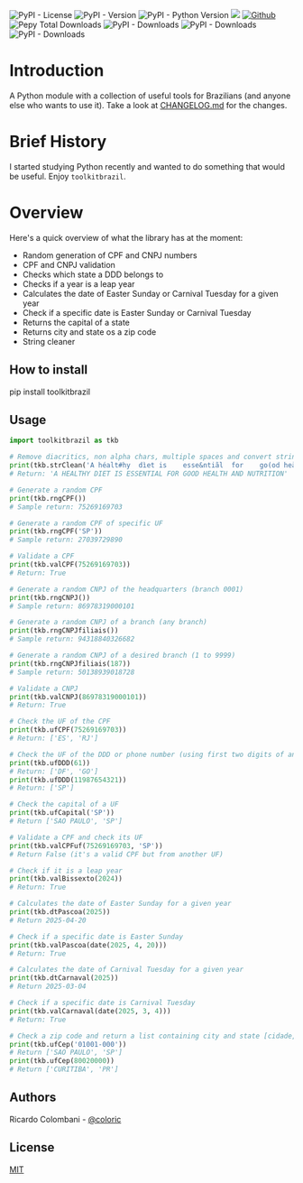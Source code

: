 ![PyPI - License](https://img.shields.io/pypi/l/toolkitbrazil)
![PyPI - Version](https://img.shields.io/pypi/v/toolkitbrazil)
![PyPI - Python Version](https://img.shields.io/pypi/pyversions/toolkitbrazil)
![](https://img.shields.io/badge/Latest%20Release-Oct%2015,%202025-blue)
[![Github](https://img.shields.io/badge/github-toolkitbrazil-blue)](https://github.com/coloric/toolkitbrazil)
<br>
![Pepy Total Downloads](https://img.shields.io/pepy/dt/toolkitbrazil)
![PyPI - Downloads](https://img.shields.io/pypi/dd/toolkitbrazil)
![PyPI - Downloads](https://img.shields.io/pypi/dw/toolkitbrazil)
![PyPI - Downloads](https://img.shields.io/pypi/dm/toolkitbrazil)


# Introduction

A Python module with a collection of useful tools for Brazilians (and anyone else who wants to use it).
Take a look at [CHANGELOG.md](https://github.com/coloric/toolkitbrazil/blob/main/CHANGELOG.md) for the changes.


# Brief History
I started studying Python recently and wanted to do something that would be useful. Enjoy `toolkitbrazil`.


# Overview

Here's a quick overview of what the library has at the moment:

- Random generation of CPF and CNPJ numbers
- CPF and CNPJ validation
- Checks which state a DDD belongs to
- Checks if a year is a leap year
- Calculates the date of Easter Sunday or Carnival Tuesday for a given year
- Check if a specific date is Easter Sunday or Carnival Tuesday
- Returns the capital of a state
- Returns city and state os a zip code
- String cleaner


## How to install

pip install toolkitbrazil


## Usage

```python
import toolkitbrazil as tkb

# Remove diacritics, non alpha chars, multiple spaces and convert string to upper case
print(tkb.strClean('A héalt#hy  dìet is    esse&ntiãl  for    go(od heàlth and    nutrition  '))
# Return: 'A HEALTHY DIET IS ESSENTIAL FOR GOOD HEALTH AND NUTRITION'

# Generate a random CPF
print(tkb.rngCPF())
# Sample return: 75269169703

# Generate a random CPF of specific UF
print(tkb.rngCPF('SP'))
# Sample return: 27039729890

# Validate a CPF
print(tkb.valCPF(75269169703))
# Return: True

# Generate a random CNPJ of the headquarters (branch 0001)
print(tkb.rngCNPJ())
# Sample return: 86978319000101

# Generate a random CNPJ of a branch (any branch)
print(tkb.rngCNPJfiliais())
# Sample return: 94318840326682

# Generate a random CNPJ of a desired branch (1 to 9999)
print(tkb.rngCNPJfiliais(187))
# Sample return: 50138939018728

# Validate a CNPJ
print(tkb.valCNPJ(86978319000101))
# Return: True

# Check the UF of the CPF
print(tkb.ufCPF(75269169703))
# Return: ['ES', 'RJ']

# Check the UF of the DDD or phone number (using first two digits of any number)
print(tkb.ufDDD(61))
# Return: ['DF', 'GO']
print(tkb.ufDDD(11987654321))
# Return: ['SP']

# Check the capital of a UF
print(tkb.ufCapital('SP'))
# Return ['SAO PAULO', 'SP']

# Validate a CPF and check its UF
print(tkb.valCPFuf(75269169703, 'SP'))
# Return False (it's a valid CPF but from another UF)

# Check if it is a leap year
print(tkb.valBissexto(2024))
# Return: True

# Calculates the date of Easter Sunday for a given year
print(tkb.dtPascoa(2025))
# Return 2025-04-20

# Check if a specific date is Easter Sunday
print(tkb.valPascoa(date(2025, 4, 20)))
# Return: True

# Calculates the date of Carnival Tuesday for a given year
print(tkb.dtCarnaval(2025))
# Return 2025-03-04

# Check if a specific date is Carnival Tuesday
print(tkb.valCarnaval(date(2025, 3, 4)))
# Return: True

# Check a zip code and return a list containing city and state [cidade, uf]
print(tkb.ufCep('01001-000'))
# Return ['SAO PAULO', 'SP']
print(tkb.ufCep(80020000))
# Return ['CURITIBA', 'PR']
```

## Authors

Ricardo Colombani - [@coloric](https://www.github.com/coloric)


## License

[MIT](https://choosealicense.com/licenses/mit/)
